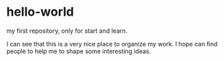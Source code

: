 # hello-world
my first repository, only for start and learn. 

I can see that this is a very nice place to organize my work. 
I hope can find people to help me to shape some interesting ideas. 
